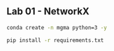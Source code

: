 ## Lab 01 - NetworkX



```bash
conda create -n mgma python=3 -y 
```

```bash
pip install -r requirements.txt
```
